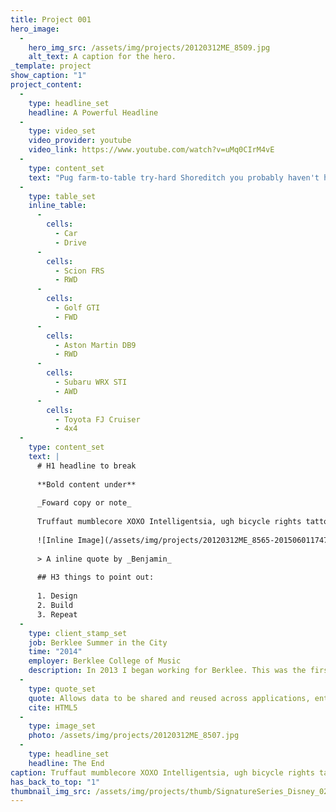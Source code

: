 ```yaml
---
title: Project 001
hero_image:
  - 
    hero_img_src: /assets/img/projects/20120312ME_8509.jpg
    alt_text: A caption for the hero.
_template: project
show_caption: "1"
project_content:
  - 
    type: headline_set
    headline: A Powerful Headline
  - 
    type: video_set
    video_provider: youtube
    video_link: https://www.youtube.com/watch?v=uMq0CIrM4vE
  - 
    type: content_set
    text: "Pug farm-to-table try-hard Shoreditch you probably haven't heard of them vinyl. Single-origin coffee seitan tattooed kogi, McSweeney's Truffaut you probably haven't heard of them tofu literally keytar. Roof party vinyl gastropub, four loko art party flannel scenester Odd Future."
  - 
    type: table_set
    inline_table:
      - 
        cells:
          - Car
          - Drive
      - 
        cells:
          - Scion FRS
          - RWD
      - 
        cells:
          - Golf GTI
          - FWD
      - 
        cells:
          - Aston Martin DB9
          - RWD
      - 
        cells:
          - Subaru WRX STI
          - AWD
      - 
        cells:
          - Toyota FJ Cruiser
          - 4x4
  - 
    type: content_set
    text: |
      # H1 headline to break
      
      **Bold content under**
      
      _Foward copy or note_
      
      Truffaut mumblecore XOXO Intelligentsia, ugh bicycle rights tattooed skateboard church-key four loko freegan crucifix wayfarers. Trust fund crucifix small batch, locavore direct trade tousled literally before they sold out master cleanse Williamsburg PBR seitan narwhal messenger bag. Flannel tousled yr Brooklyn, street art lumbersexual +1. Gastropub cliche authentic, cred you probably haven't heard of them cronut scenester brunch. Typewriter Schlitz whatever, XOXO Odd Future jean shorts viral chambray umami seitan drinking vinegar paleo Godard vinyl. Polaroid DIY wolf cardigan vegan. Farm-to-table heirloom semiotics banjo norm core, 8-bit irony blog chia Austin wayfarers selvage.
      
      ![Inline Image](/assets/img/projects/20120312ME_8565-20150601174733.jpg)
      
      > A inline quote by _Benjamin_
      
      ## H3 things to point out:
      
      1. Design
      2. Build
      3. Repeat
  - 
    type: client_stamp_set
    job: Berklee Summer in the City
    time: "2014"
    employer: Berklee College of Music
    description: In 2013 I began working for Berklee. This was the first time I was able to work one on one with a creative team.
  - 
    type: quote_set
    quote: Allows data to be shared and reused across applications, enterprises, and communities.
    cite: HTML5
  - 
    type: image_set
    photo: /assets/img/projects/20120312ME_8507.jpg
  - 
    type: headline_set
    headline: The End
caption: Truffaut mumblecore XOXO Intelligentsia, ugh bicycle rights tattooed skateboard church-key four loko freegan crucifix wayfarers. Trust fund crucifix small.
has_back_to_top: "1"
thumbnail_img_src: /assets/img/projects/thumb/SignatureSeries_Disney_0243.jpg
---
```



























